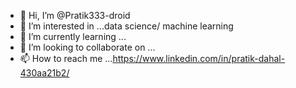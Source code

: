 - 👋 Hi, I’m @Pratik333-droid
- 👀 I’m interested in ...data science/ machine learning
- 🌱 I’m currently learning ...
- 💞️ I’m looking to collaborate on ...
- 📫 How to reach me ...https://www.linkedin.com/in/pratik-dahal-430aa21b2/

<!---
Pratik333-droid/Pratik333-droid is a ✨ special ✨ repository because its `README.md` (this file) appears on your GitHub profile.
You can click the Preview link to take a look at your changes.
--->
